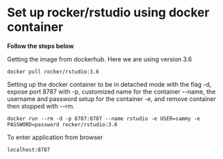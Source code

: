 # Set up rocker/rstudio using docker container

**Follow the steps below**

Getting the image from dockerhub. Here we are using version 3.6 
```
docker pull rocker/rstudio:3.6
``` 

Setting up the docker container to be in detached mode with the flag -d, expose port 8787 with -p, customized name for the container --name, the username and password setup for the container -e, and remove container then stopped with --rm. 

```
docker run --rm -d -p 8787:8787 --name rstudio -e USER=sammy -e PASSWORD=password rocker/rstudio:3.6
``` 

To enter application from browser

```
localhost:8787
```
